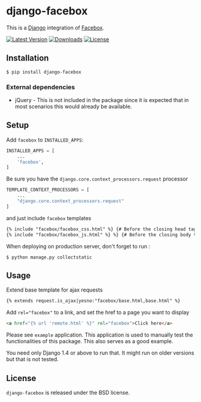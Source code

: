 django-facebox
==============

This is a [Django](https://www.djangoproject.com/) integration of [Facebox](http://defunkt.io/facebox/).

[![Latest Version](https://pypip.in/version/django-facebox/badge.svg)](https://pypi.python.org/pypi/django-facebox/)
[![Downloads](https://pypip.in/download/django-facebox/badge.svg)](https://pypi.python.org/pypi/django-facebox/)
[![License](https://pypip.in/license/django-facebox/badge.svg)](https://pypi.python.org/pypi/django-facebox/)
## Installation

    $ pip install django-facebox

### External dependencies

* jQuery - This is not included in the package since it is expected that in most scenarios this would already be available.

## Setup

Add `facebox` to  `INSTALLED_APPS`:
```python
INSTALLED_APPS = [
	...
	'facebox',
]
```
Be sure you have the `django.core.context_processors.request` processor
```python
TEMPLATE_CONTEXT_PROCESSORS = [
	...
	"django.core.context_processors.request"
]
```
and just include `facebox` templates
```html
{% include "facebox/facebox_css.html" %} {# Before the closing head tag #}
{% include "facebox/facebox_js.html" %} %} {# Before the closing body tag #}
```
When deploying on production server, don't forget to run :
```shell
$ python manage.py collectstatic
```
## Usage

Extend base template for ajax requests
```html
{% extends request.is_ajax|yesno:"facebox/base.html,base.html" %}
```
Add `rel="facebox"` to a link, and set the href to a page you want to display
```html
<a href="{% url 'remote.html' %}" rel="facebox">Click here</a>
```
Please see `example` application. This application is used to manually test the functionalities of this package. This also serves as a good example.

You need only Django 1.4 or above to run that. It might run on older versions but that is not tested.

## License

`django-facebox` is released under the BSD license.
